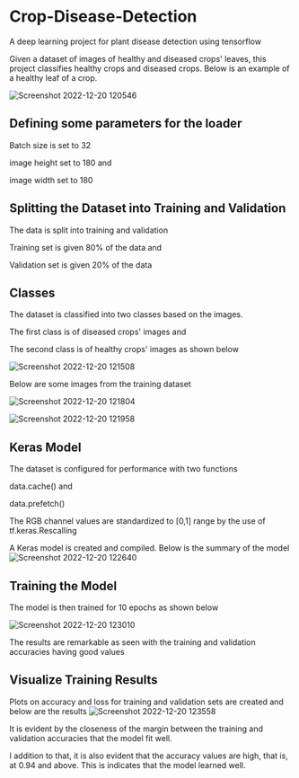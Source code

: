 # Crop-Disease-Detection
A deep learning project for plant disease detection using tensorflow

Given a dataset of images of healthy and diseased crops' leaves, this project classifies healthy crops and diseased crops.
Below is an example of a healthy leaf of a crop.

![Screenshot 2022-12-20 120546](https://user-images.githubusercontent.com/78556152/208627955-c203a0fb-e401-4eb7-99bc-32481611242a.png)

## Defining some parameters for the loader

Batch size is set to 32

image height set to 180 and 

image width set to 180

## Splitting the Dataset into Training and Validation

The data is split into training and validation

Training set is given 80% of the data and 

Validation set is given 20% of the data

## Classes

The dataset is classified into two classes based on the images.

The first class is of diseased crops' images and 

The second class is of healthy crops' images as shown below

![Screenshot 2022-12-20 121508](https://user-images.githubusercontent.com/78556152/208629407-e4b4ee16-2afc-4105-8bf8-653d3e49abf0.png)

Below are some images from the training dataset

![Screenshot 2022-12-20 121804](https://user-images.githubusercontent.com/78556152/208630043-dd56c4ec-99a8-4db3-99ed-86f6d573fce0.png)

![Screenshot 2022-12-20 121958](https://user-images.githubusercontent.com/78556152/208630440-3d51bf24-a8e5-4c64-8fc5-676dcebced2f.png)

## Keras Model

The dataset is configured for performance with two functions

data.cache() and 

data.prefetch()

The RGB channel values are standardized to [0,1] range by the use of tf.keras.Rescalling

A Keras model is created and compiled. Below is the summary of the model
![Screenshot 2022-12-20 122640](https://user-images.githubusercontent.com/78556152/208631986-b1f35434-76a8-4171-b3cb-058cc6819566.png)


## Training the Model

The model is then trained for 10 epochs as shown below

![Screenshot 2022-12-20 123010](https://user-images.githubusercontent.com/78556152/208632788-4e1a3fbb-8406-48f5-ba72-ec6e66c6290b.png)

The results are remarkable as seen with the training and validation accuracies having good values

## Visualize Training Results

Plots on accuracy and loss for training and validation sets are created and below are the results
![Screenshot 2022-12-20 123558](https://user-images.githubusercontent.com/78556152/208633969-f949f08a-f7b1-4e56-92f9-e40e6149a82a.png)

It is evident by the closeness of the margin between the training and validation accuracies that the model fit well.

I addition to that, it is also evident that the accuracy values are high, that is, at 0.94 and above. This is indicates that the model learned well.
